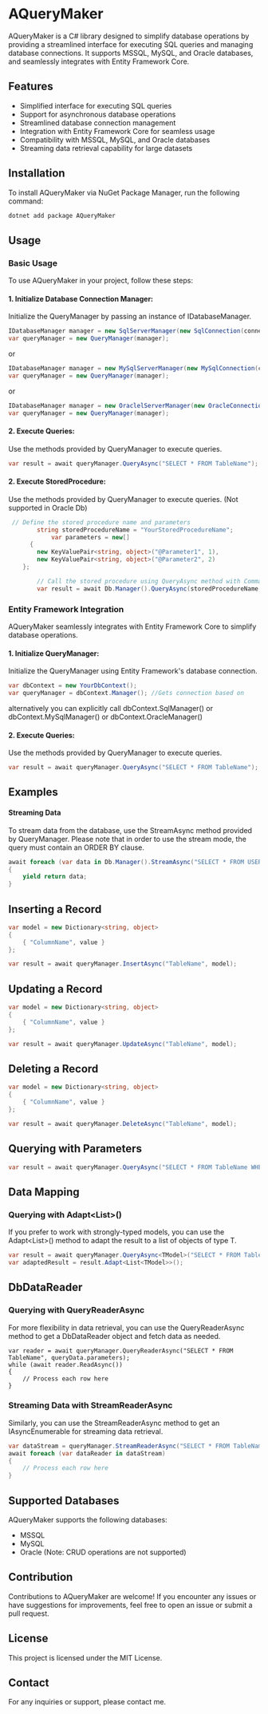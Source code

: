 # AQueryMaker
AQueryMaker is a C# library designed to simplify database operations by providing a streamlined interface for executing SQL queries and managing database connections. It supports MSSQL, MySQL, and Oracle databases, and seamlessly integrates with Entity Framework Core.

## Features
* Simplified interface for executing SQL queries
* Support for asynchronous database operations
* Streamlined database connection management
* Integration with Entity Framework Core for seamless usage
* Compatibility with MSSQL, MySQL, and Oracle databases
* Streaming data retrieval capability for large datasets

## Installation
To install AQueryMaker via NuGet Package Manager, run the following command:

```powershell
dotnet add package AQueryMaker
```

## Usage
### Basic Usage
To use AQueryMaker in your project, follow these steps:

#### 1. Initialize Database Connection Manager:

Initialize the QueryManager by passing an instance of IDatabaseManager.

```csharp
IDatabaseManager manager = new SqlServerManager(new SqlConnection(connectionString));
var queryManager = new QueryManager(manager);
```

or

```csharp
IDatabaseManager manager = new MySqlServerManager(new MySqlConnection(connectionString));
var queryManager = new QueryManager(manager);
```

or


```csharp
IDatabaseManager manager = new OraclelServerManager(new OracleConnection(connectionString));
var queryManager = new QueryManager(manager);
```

#### 2. Execute Queries:

Use the methods provided by QueryManager to execute queries.

```csharp
var result = await queryManager.QueryAsync("SELECT * FROM TableName");
```

#### 2. Execute StoredProcedure:

Use the methods provided by QueryManager to execute queries.  (Not supported in Oracle Db)

```csharp
 // Define the stored procedure name and parameters
        string storedProcedureName = "YourStoredProcedureName";
            var parameters = new[]
      {
        new KeyValuePair<string, object>("@Parameter1", 1),
        new KeyValuePair<string, object>("@Parameter2", 2)
    };

        // Call the stored procedure using QueryAsync method with CommandType.StoredProcedure
        var result = await Db.Manager().QueryAsync(storedProcedureName,CommandType.StoredProcedure, parameters);
```

 

        
### Entity Framework Integration
AQueryMaker seamlessly integrates with Entity Framework Core to simplify database operations.

#### 1. Initialize QueryManager:

Initialize the QueryManager using Entity Framework's database connection.

```csharp
var dbContext = new YourDbContext();
var queryManager = dbContext.Manager(); //Gets connection based on
```

alternatively you can explicitly call dbContext.SqlManager() or dbContext.MySqlManager() or dbContext.OracleManager()

#### 2. Execute Queries:

Use the methods provided by QueryManager to execute queries.

```csharp
var result = await queryManager.QueryAsync("SELECT * FROM TableName");
```


## Examples
#### Streaming Data

To stream data from the database, use the StreamAsync method provided by QueryManager. Please note that in order to use the stream mode, the query must contain an ORDER BY clause.

```csharp
await foreach (var data in Db.Manager().StreamAsync("SELECT * FROM USERS OrderBy 1",10)) // 10 is batch size, items per page
{
    yield return data;
}
```

## Inserting a Record
```csharp
var model = new Dictionary<string, object>
{
    { "ColumnName", value }
};

var result = await queryManager.InsertAsync("TableName", model);
```
## Updating a Record
```csharp
var model = new Dictionary<string, object>
{
    { "ColumnName", value }
};

var result = await queryManager.UpdateAsync("TableName", model);
```

## Deleting a Record

```csharp
var model = new Dictionary<string, object>
{
    { "ColumnName", value }
};

var result = await queryManager.DeleteAsync("TableName", model);
```

## Querying with Parameters
```csharp
var result = await queryManager.QueryAsync("SELECT * FROM TableName WHERE ColumnName = @Value", new KeyValuePair<string, object>("Value", value));
```

## Data Mapping

### Querying with Adapt<List<T>>()
If you prefer to work with strongly-typed models, you can use the Adapt<List<T>>() method to adapt the result to a list of objects of type T.

```csharp
var result = await queryManager.QueryAsync<TModel>("SELECT * FROM TableName", queryData.parameters);
var adaptedResult = result.Adapt<List<TModel>>();
```

## DbDataReader

### Querying with QueryReaderAsync
For more flexibility in data retrieval, you can use the QueryReaderAsync method to get a DbDataReader object and fetch data as needed.

```cshapr
var reader = await queryManager.QueryReaderAsync("SELECT * FROM TableName", queryData.parameters);
while (await reader.ReadAsync())
{
    // Process each row here
}
```

### Streaming Data with StreamReaderAsync
Similarly, you can use the StreamReaderAsync method to get an IAsyncEnumerable<DbDataReader> for streaming data retrieval.

```csharp
var dataStream = queryManager.StreamReaderAsync("SELECT * FROM TableName", queryData.parameters);
await foreach (var dataReader in dataStream)
{
    // Process each row here
}
```

## Supported Databases
AQueryMaker supports the following databases:

* MSSQL
* MySQL
* Oracle (Note: CRUD operations are not supported)

## Contribution
Contributions to AQueryMaker are welcome! If you encounter any issues or have suggestions for improvements, feel free to open an issue or submit a pull request.


## License
This project is licensed under the MIT License.

## Contact
For any inquiries or support, please contact me.
